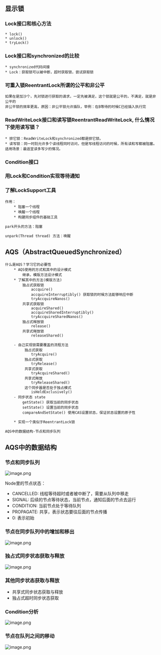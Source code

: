 ## 显示锁

###  Lock接口和核心方法
    
    * lock()
    * unlock()
    * tryLock()
    
### Lock接口和synchronized的比较

    * synchronized代码间接
    * Lock：获取锁可以被中断，超时获取锁，尝试获取锁

### 可重入锁ReentrantLock所谓的公平和非公平
    
    如果在是加沙个，先对锁进行获取的请求，一定先被满足，这个锁就是公平的，不满足，就是非公平的
    非公平锁的效率更高，原因：非公平锁允许插队，举例：在B等待的时候C已经插入执行完
    

### ReadWriteLock接口和读写锁ReentrantReadWriteLock, 什么情况下使用读写锁？

    * 排它锁：ReadWriteLock和synchronized都是排它锁。
    * 读写锁：同一时刻允许多个读线程同时访问，但是写线程访问的时候，所有读和写都被阻塞。适用场景：最适宜读多写少的情况。

### Condition接口


### 用Lock和Condition实现等待通知    

### 了解LockSupport工具

    作用：
        * 阻塞一个线程
        * 唤醒一个线程
        * 构建同步组件的基础工具
        
    park开头的方法：阻塞
        
    unpark(Thread thread) 方法：唤醒
    
## AQS（AbstractQueuedSynchronized）   

    什么是AQS？学习它的必要性
        * AQS使用的方式和其中的设计模式
            继承，模版方法设计模式
        * 了解其中的方法(模版方法)
            独占式获取锁
                accquire()
                accquireInterruptibly() 获取锁的时候方法能够响应中断
                tryAccquireNanos()
            共享式获取锁
                acquireShared()
                accquireSharedInterruptibly()
                tryAccquireSharedNanos()          
            独占式释放锁  
                release()           
            共享式释放锁   
                releaseShared()      
                
        - 自己实现锁需要覆盖的流程方法  
             独占式获取
                tryAcquire()
             独占式获取
                tryRelease()
             共享式获取
                tryAcquireShared()
             共享式释放
                tryReleaseShared()
             这个同步器是否处于独占模式   
                isHeldExclusively() 
        - 同步状态 state
            getState() 获取当前的同步状态
            setState() 设置当前的同步状态
            compareAndSetState() 使用CAS设置状态，保证状态设置的原子性
                      
        * 实现一个类似于ReentrantLock锁
        
    AQS中的数据结构-节点和同步队列
    
## AQS中的数据结构 

### 节点和同步队列

![image.png](https://upload-images.jianshu.io/upload_images/4617498-497443ffefe9020b.png?imageMogr2/auto-orient/strip%7CimageView2/2/w/1240)

Node里的节点状态：

* CANCELLED: 线程等待超时或者被中断了，需要从队列中移走
* SIGNAL: 后续的节点等待状态，当前节点，通知后面的节点去运行
* CONDITION: 当前节点处于等待队列
* PROPAGATE: 共享，表示状态要往后面的节点传播
* 0: 表示初始

### 节点在同步队列中的增加和移出

![image.png](https://upload-images.jianshu.io/upload_images/4617498-2a9ab09ca586e9f9.png?imageMogr2/auto-orient/strip%7CimageView2/2/w/1240)


### 独占式同步状态获取与释放

![image.png](https://upload-images.jianshu.io/upload_images/4617498-d4bac7513c350f34.png?imageMogr2/auto-orient/strip%7CimageView2/2/w/1240)

### 其他同步状态获取与释放

* 共享式同步状态获取与释放
* 独占式超时同步状态获取
 
 
### Condition分析

![image.png](https://upload-images.jianshu.io/upload_images/4617498-7ce93a8b1bf25f53.png?imageMogr2/auto-orient/strip%7CimageView2/2/w/1240)

### 节点在队列之间的移动

![image.png](https://upload-images.jianshu.io/upload_images/4617498-8180795bed1f9cad.png?imageMogr2/auto-orient/strip%7CimageView2/2/w/1240)


   
       
   
        
        
     
    